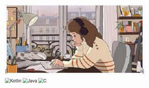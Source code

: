 [![Header](https://github.com/MarinaPearl/MarinaPearl/blob/main/assets/maxresdefault.png)]

![Kotlin](https://img.shields.io/badge/-Kotlin-000000?style=for-the-badge&logo=kotlin&logoColor=9900ff)
![Java](https://img.shields.io/badge/-Java-000000?style=for-the-badge&logo=JAVA&logoColor=f88c00)
![C](https://img.shields.io/badge/-C-000000?style=for-the-badge&logo=C&logoColor=0000ff)

